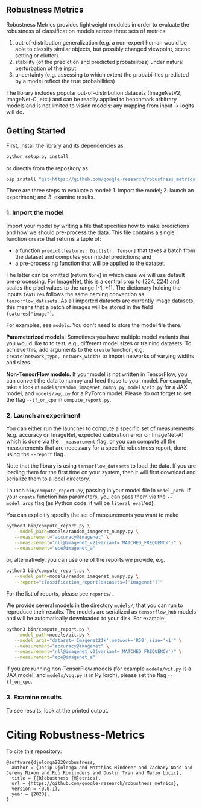 ## Robustness Metrics

Robustness Metrics provides lightweight modules in order to evaluate the robustness of classification models across three sets of metrics:

1.  out-of-distribution generalization (e.g. a non-expert human would be able to classify similar objects, but possibly changed viewpoint, scene setting or clutter).
2.  stability (of the prediction and predicted probabilities) under natural perturbation of the input.
3.  uncertainty (e.g. assessing to which extent the probabilities predicted by a model reflect the true probabilities)

The library includes popular out-of-distribution datasets (ImageNetV2, ImageNet-C, etc.) and can be readily applied to benchmark arbitrary models and is not limited to vision models: any mapping from input -> logits will do.

## Getting Started

First, install the library and its dependencies as

```sh
python setup.py install
```

or directly from the repository as

```sh
pip install "git+https://github.com/google-research/robustness_metrics.git#egg=robustness_metrics"
```

There are three steps to evaluate a model: 1. import the model; 2. launch an
experiment; and 3. examine results.

### 1. Import the model

Import your model by writing a file that specifies how to make predictions and
how we should pre-process the data. This file contains a single function
`create` that returns a tuple of:

 * a function `predict(features: Dict[str, Tensor]` that takes a batch from the
   dataset and computes your model predictions; and
 * a pre-processing function that will be applied to the dataset.

The latter can be omitted (return `None`) in which case we will use default
pre-processing. For ImageNet, this is a central crop to (224, 224) and scales
the pixel values to the range [-1, +1]. The dictionary holding the inputs
`features` follows the same naming convention as `tensorflow_datasets`. As all
imported datasets are currently image datasets, this means that a batch of
images will be stored in the field `features["image"]`.

<!-- TODO(trandustin): Add GitHub links to filenames displayed in open-source.-->
For examples, see `models`. You don't need to store the model file there.

__Parameterized models.__ Sometimes you have multiple model variants that you
would like to to test, e.g., different model sizes or training datasets. To
achieve this, add arguments to the `create` function, e.g. `create(network_type,
network_width)` to import networks of varying widths and sizes.

__Non-TensorFlow models.__ If your model is not written in TensorFlow, you can
convert the data to numpy and feed those to your model. For example, take a look
at `models/random_imagenet_numpy.py`, `models/vit.py` for a JAX model, and
`models/vgg.py` for a PyTorch model. Please do not forget to set the flag
`--tf_on_cpu` in `compute_report.py`.

### 2. Launch an experiment

You can either run the launcher to compute a specific set of measurements (e.g.
accuracy on ImageNet, expected calibration error on ImageNet-A) which is done
via the `--measurement` flag, or you can compute all the measurements that are
necessary for a specific robustness report, done using the `--report` flag.

Note that the library is using `tensorflow_datasets` to load the data. If
you are loading them for the first time on your system, then it will first
download and serialize them to a local directory.

Launch `bin/compute_report.py`, passing in your model
file in `model_path`. If your `create` function has parameters, you can
pass them via the `--model_args` flag (as Python code, it will be
`literal_eval`'ed).

You can explicitly specify the set of measurements you want to make

```sh
python3 bin/compute_report.py \
   --model_path=models/random_imagenet_numpy.py \
   --measurement="accuracy@imagenet" \
   --measurement="nll@imagenet_v2(variant='MATCHED_FREQUENCY')" \
   --measurement="ece@imagenet_a"
```

or, alternatively, you can use one of the reports we provide, e.g.

```sh
python3 bin/compute_report.py \
   --model_path=models/random_imagenet_numpy.py \
   --report="classification_report(datasets=['imagenet'])"
```

For the list of reports, please see `reports/`.


We provide several models in the directory `models/`, that you can run to
reproduce their results. The models are serialized as `tensorflow_hub`
models and will be automatically downloaded to your disk. For example:

```sh
python3 bin/compute_report.py \
   --model_path=models/bit.py \
   --model_args="dataset='Imagenet21k',network='R50',size='x1'" \
   --measurement="accuracy@imagenet" \
   --measurement="nll@imagenet_v2(variant='MATCHED_FREQUENCY')" \
   --measurement="ece@imagenet_a"
```

If you are running non-TensorFlow models (for example `models/vit.py` is a JAX
model, and `models/vgg.py` is in PyTorch), please set the flag `--tf_on_cpu`.

### 3. Examine results

To see results, look at the printed output.


# Citing Robustness-Metrics

To cite this repository:

```
@software{djolonga2020robustness,
  author = {Josip Djolonga and Matthias Minderer and Zachary Nado and Jeremy Nixon and Rob Romijnders and Dustin Tran and Mario Lucic},
  title = {{R}obustness {M}etrics},
  url = {https://github.com/google-research/robustness_metrics},
  version = {0.0.1},
  year = {2020},
}
```
